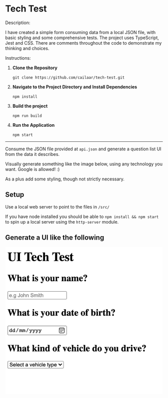 # Tech Test

Description:

I have created a simple form consuming data from a local JSON file, with basic styling and some comprehensive tests. The project uses TypeScript, Jest and CSS. There are comments throughout the code to demonstrate my thinking and choices.

Instructions:

1. **Clone the Repository**

   ```
   git clone https://github.com/cailaar/tech-test.git
   ```

2. **Navigate to the Project Directory and Install Dependencies**

   ```
   npm install
   ```

3. **Build the project**

   ```
   npm run build
   ```

4. **Run the Application**
   ```
   npm start
   ```

---

Consume the JSON file provided at `api.json` and generate a question list UI from the data it describes.

Visually generate something like the image below, using any technology you want. Google is allowed! :)

As a plus add some styling, though not strictly necessary.

## Setup

Use a local web server to point to the files in `/src/`

If you have node installed you should be able to `npm install && npm start` to spin up a local server using the `http-server` module.

## Generate a UI like the following

![](./ui.png)
